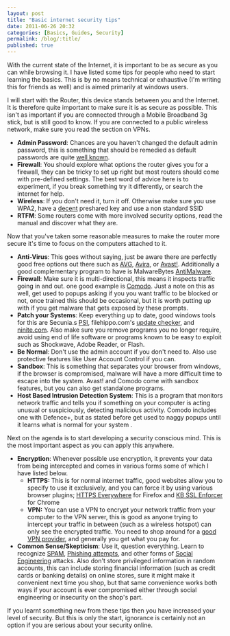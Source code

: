 ```yaml
---
layout: post
title: "Basic internet security tips"
date: 2011-06-26 20:32
categories: [Basics, Guides, Security]
permalink: /blog/:title/
published: true
---
```


With the current state of the Internet, it is important to be as secure as you can while browsing it. I have listed some tips for people who need to start learning the basics. This is by no means technical or exhaustive (I'm writing this for friends as well) and is aimed primarily at windows users.

I will start with the Router, this device stands between you and the Internet. It is therefore quite important to make sure it is as secure as possible. This isn't as important if you are connected through a Mobile Broadband 3g stick, but is still good to know. If you are connected to a public wireless network, make sure you read the section on VPNs.
<ul>
	<li><strong>Admin Password</strong>: Chances are you haven't changed the default admin password, this is something that should be remedied as default passwords are quite <a href="http://www.routerpasswords.com/">well known</a>.</li>
	<li><strong>Firewall</strong>: You should explore what options the router gives you for a firewall, they can be tricky to set up right but most routers should come with pre-defined settings. The best word of advice here is to experiment, if you break something try it differently, or search the internet for help.</li>
	<li><strong>Wireless</strong>: If you don't need it, turn it off. Otherwise make sure you use WPA2, have a <a title="How to easily make a strong password" href="http://www.alexgardner.id.au/2010/how-to-easily-make-a-strong-password/">decent</a> preshared key and use a non standard SSID</li>
	<li><strong>RTFM</strong>: Some routers come with more involved security options, read the manual and discover what they are.</li>
</ul>
Now that you've taken some reasonable measures to make the router more secure it's time to focus on the computers attached to it.
<ul>
	<li><strong>Anti-Virus</strong>: This goes without saying, just be aware there are perfectly good free options out there such as <a href="http://free.avg.com/">AVG</a>, <a href="http://www.avira.com/free">Avira</a>, or <a href="http://www.avast.com/free-antivirus-download">Avast!</a>. Additionally a good complementary program to have is MalwareBytes <a href="http://www.malwarebytes.org/mbam-download.php">AntiMalware</a>.</li>
	<li><strong>Firewall</strong>: Make sure it is multi-directional, this means it inspects traffic going in and out. one good example is <a href="http://personalfirewall.comodo.com/free-download.html">Comodo</a>. Just a note on this as well, get used to popups asking if you you want traffic to be blocked or not, once trained this should be occasional, but it is worth putting up with if you get malware that gets exposed by these prompts.</li>
	<li><strong>Patch your Systems</strong>: Keep everything up to date, good windows tools for this are Secunia.s <a href="http://secunia.com/vulnerability_scanning/personal/">PSI</a>, filehippo.com's <a href="http://www.filehippo.com/updatechecker/">update checker</a>, and <a href="http://ninite.com/">ninite.com</a>. Also make sure you remove programs you no longer require, avoid using end of life software or programs known to be easy to exploit such as Shockwave, Adobe Reader, or Flash.</li>
	<li><strong>Be Normal</strong>: Don't use the admin account if you don't need to. Also use protective features like User Account Control if you can.</li>
	<li><strong>Sandbox</strong>: This is something that separates your browser from windows, if the browser is compromised, malware will have a more difficult time to escape into the system. Avast! and Comodo come with sandbox features, but you can also get standalone programs.</li>
	<li><strong>Host Based Intrusion Detection System</strong>: This is a program that monitors network traffic and tells you if something on your computer is acting unusual or suspiciously, detecting malicious activity. Comodo includes one with Defence+, but as stated before get used to naggy popups until it learns what is normal for your system .</li>
</ul>
Next on the agenda is to start developing a security conscious mind. This is the most important aspect as you can apply this anywhere.
<ul>
	<li><strong>Encryption</strong>: Whenever possible use encryption, it prevents your data from being intercepted and comes in various forms some of which I have listed below.
<ul>
	<li><strong>HTTPS: </strong>This is for normal internet traffic, good websites allow you to specify to use it exclusively, and you can force it by using various browser plugins; <a href="https://www.eff.org/https-everywhere">HTTPS Everywhere</a> for Firefox and <a href="https://chrome.google.com/webstore/detail/flcpelgcagfhfoegekianiofphddckof?hl=en-US">KB SSL Enforcer</a> for Chrome</li>
	<li><strong>VPN:</strong> You can use a VPN to encrypt your network traffic from your computer to the VPN server, this is good as anyone trying to intercept your traffic in between (such as a wireless hotspot) can only see the encrypted traffic. You need to shop around for a <a href="http://www.lifehacker.com.au/2011/02/five-best-vpn-service-providers/">good VPN provider</a>, and generally you get what you pay for.</li>
</ul>
</li>
	<li><strong>Common Sense/</strong><strong>Skepticism</strong>: Use it, question everything. Learn to recognize <a href="http://en.wikipedia.org/wiki/Spam_(electronic)">SPAM</a>, <a href="http://en.wikipedia.org/wiki/Phishing">Phishing attempts</a>, and other forms of <a href="http://en.wikipedia.org/wiki/Social_engineering_(security)">Social Engineering</a> attacks. Also don't store privileged information in random accounts, this can include storing financial information (such as credit cards or banking details) on online stores, sure it might make it convenient next time you shop, but that same convenience works both ways if your account is ever compromised either through social engineering or insecurity on the shop's part.</li>
</ul>
If you learnt something new from these tips then you have increased your level of security. But this is only the start, ignorance is certainly not an option if you are serious about your security online.

